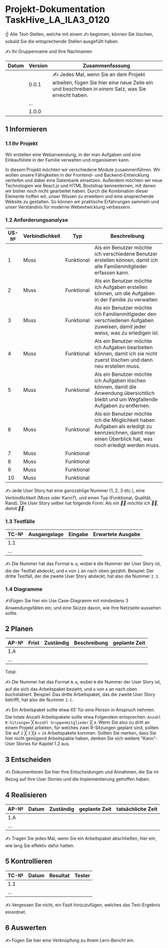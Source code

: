 # Projekt-Dokumentation TaskHive_LA_ILA3_0120

☝️ Alle Text-Stellen, welche mit einem ✍️ beginnen, können Sie löschen, sobald Sie die entsprechende Stellen ausgefüllt haben.

✍️ Ihr Gruppenname und Ihre Nachnamen

| Datum | Version | Zusammenfassung                                                                                                                             |
| ----- | ------- | ------------------------------------------------------------------------------------------------------------------------------------------- |
|       | 0.0.1   | ✍️ Jedes Mal, wenn Sie an dem Projekt arbeiten, fügen Sie hier eine neue Zeile ein und beschreiben in _einem_ Satz, was Sie erreicht haben. |
|       | ...     |                                                                                                                                             |
|       | 1.0.0   |                                                                                                                                             |

## 1 Informieren

### 1.1 Ihr Projekt

Wir erstellen eine Webanwendung, in der man Aufgaben und eine Einkaufsliste in der Familie verwalten und organisieren kann.

In diesem Projekt möchten wir verschiedene Module zusammenführen. Wir wollen unsere Fähigkeiten in der Frontend- und Backend-Entwicklung vertiefen und dabei eine Datenbank einsetzen. Außerdem möchten wir neue Technologien wie React.js und HTML Bootstrap kennenlernen, mit denen wir bisher noch nicht gearbeitet haben. Durch die Kombination dieser Elemente hoffen wir, unser Wissen zu erweitern und eine ansprechende Website zu gestalten. So können wir praktische Erfahrungen sammeln und unser Verständnis für moderne Webentwicklung verbessern.

### 1.2 Anforderungsanalyse

| US-№ | Verbindlichkeit | Typ        | Beschreibung                                                                                                                                           |
| ---- | --------------- | ---------- | ------------------------------------------------------------------------------------------------------------------------------------------------------ |
| 1    | Muss            | Funktional | Als ein Benutzer möchte ich verschiedene Benutzer erstellen können, damit ich alle Familienmitglieder erfassen kann.                                   |
| 2    | Muss            | Funktional | Als ein Benutzer möchte ich Aufgaben erstellen können, um die Aufgaben in der Familie zu verwalten                                                     |
| 3    | Muss            | Funktional | Als ein Benutzer möchte ich Familienmitlgieder den verschiedenen Aufgaben zuweisen, damit jeder weiss, was zu erledigen ist.                           |
| 4    | Muss            | Funktional | Als ein Benutzer möchte ich Aufgaben bearbeiten können, damit ich sie nicht zuerst löschen und dann neu erstellen muss.                                |
| 5    | Muss            | Funktional | Als ein Benutzer möchte ich Aufgaben löschen können, damit die Anwendung übersichtlich bleibt und um Wegfallende Aufgaben zu entfernen.                |
| 6    | Muss            | Funktional | Als ein Benutzer möchte ich die Möglichkeit haben Aufgaben als erledigt zu kennzeichnen, damit man einen Überblick hat, was noch erledigt werden muss. |
| 7    | Muss            | Funktional |                                                                                                                                                        |
| 8    | Muss            | Funktional |                                                                                                                                                        |
| 9    | Muss            | Funktional |                                                                                                                                                        |
| 10   | Muss            | Funktional |                                                                                                                                                        |

✍️ Jede User Story hat eine ganzzahlige Nummer (1, 2, 3 etc.), eine Verbindlichkeit (Muss oder Kann?), und einen Typ (Funktional, Qualität, Rand). Die User Story selber hat folgende Form: _Als ein 🤷‍♂️ möchte ich 🤷‍♂️, damit 🤷‍♂️_.

### 1.3 Testfälle

| TC-№ | Ausgangslage | Eingabe | Erwartete Ausgabe |
| ---- | ------------ | ------- | ----------------- |
| 1.1  |              |         |                   |
| ...  |              |         |                   |

✍️ Die Nummer hat das Format `N.m`, wobei `N` die Nummer der User Story ist, die der Testfall abdeckt, und `m` von `1` an nach oben gezählt. Beispiel: Der dritte Testfall, der die zweite User Story abdeckt, hat also die Nummer `2.3`.

### 1.4 Diagramme

✍️Fügen Sie hier ein Use Case-Diagramm mit mindestens 3 Anwendungsfällen ein; und eine Skizze davon, wie Ihre Netzseite aussehen sollte.

## 2 Planen

| AP-№ | Frist | Zuständig | Beschreibung | geplante Zeit |
| ---- | ----- | --------- | ------------ | ------------- |
| 1.A  |       |           |              |               |
| ...  |       |           |              |               |

Total:

✍️ Die Nummer hat das Format `N.m`, wobei `N` die Nummer der User Story ist, auf die sich das Arbeitspaket bezieht, und `m` von `A` an nach oben buchstabiert. Beispiel: Das dritte Arbeitspaket, das die zweite User Story betrifft, hat also die Nummer `2.C`.

✍️ Ein Arbeitspaket sollte etwa 45' für eine Person in Anspruch nehmen. Die totale Anzahl Arbeitspakete sollte etwa Folgendem entsprechen: `Anzahl R-Sitzungen` ╳ `Anzahl Gruppenmitglieder` ╳ `4`. Wenn Sie also zu dritt an einem Projekt arbeiten, für welches zwei R-Sitzungen geplant sind, sollten Sie auf `2` ╳ `3` ╳`4` = `24` Arbeitspakete kommen. Sollten Sie merken, dass Sie hier nicht genügend Arbeitspakte haben, denken Sie sich weitere "Kann"-User Stories für Kapitel 1.2 aus.

## 3 Entscheiden

✍️ Dokumentieren Sie hier Ihre Entscheidungen und Annahmen, die Sie im Bezug auf Ihre User Stories und die Implementierung getroffen haben.

## 4 Realisieren

| AP-№ | Datum | Zuständig | geplante Zeit | tatsächliche Zeit |
| ---- | ----- | --------- | ------------- | ----------------- |
| 1.A  |       |           |               |                   |
| ...  |       |           |               |                   |

✍️ Tragen Sie jedes Mal, wenn Sie ein Arbeitspaket abschließen, hier ein, wie lang Sie effektiv dafür hatten.

## 5 Kontrollieren

| TC-№ | Datum | Resultat | Tester |
| ---- | ----- | -------- | ------ |
| 1.1  |       |          |        |
| ...  |       |          |        |

✍️ Vergessen Sie nicht, ein Fazit hinzuzufügen, welches das Test-Ergebnis einordnet.

## 6 Auswerten

✍️ Fügen Sie hier eine Verknüpfung zu Ihrem Lern-Bericht ein.
